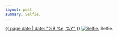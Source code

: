 ```yaml
---
layout: post
summary: Selfie.
---
```


<p>
  <time><a href="/154">{{ page.date | date: "%B %e, %Y" }}</a></time>
  <a href="/154"><img src="{{ site.assets_url }}/154-640.jpg" srcset="{{ site.assets_url }}/154-1280.jpg 1280w, {{ site.assets_url }}/154-960.jpg 960w, {{ site.assets_url }}/154-640.jpg 640w, {{ site.assets_url }}/154-320.jpg 320w" sizes="(min-width: 700px) 50vw, calc(100vw - 2rem)" alt="Selfie." /></a>
  <span>Selfie.</span>
</p>
